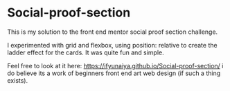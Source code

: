 # Social-proof-section

This is my solution to the front end mentor social proof section challenge.

I experimented with grid and flexbox, using position: relative to create the ladder effect for the cards. 
It was quite fun and simple.

Feel free to look at it here: https://ifyunaiya.github.io/Social-proof-section/
 i do believe its a work of beginners front end art web design (if such a thing exists).


